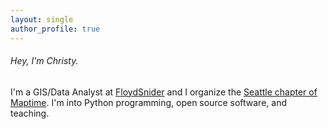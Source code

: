```yaml
---
layout: single
author_profile: true
---
```


###### Hey, I'm Christy. 

I'm a GIS/Data Analyst at [FloydSnider](http://www.floydsnider.com) and I organize the [Seattle chapter of Maptime](http://maptimesea.github.io/). I'm into Python programming, open source software, and teaching.